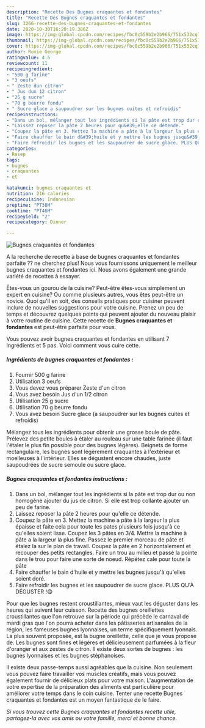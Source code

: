 ```yaml
---
description: "Recette Des Bugnes craquantes et fondantes"
title: "Recette Des Bugnes craquantes et fondantes"
slug: 3266-recette-des-bugnes-craquantes-et-fondantes
date: 2020-10-30T16:20:19.386Z
image: https://img-global.cpcdn.com/recipes/fbc0c559b2e2b966/751x532cq70/bugnes-craquantes-et-fondantes-photo-principale-de-la-recette.jpg
thumbnail: https://img-global.cpcdn.com/recipes/fbc0c559b2e2b966/751x532cq70/bugnes-craquantes-et-fondantes-photo-principale-de-la-recette.jpg
cover: https://img-global.cpcdn.com/recipes/fbc0c559b2e2b966/751x532cq70/bugnes-craquantes-et-fondantes-photo-principale-de-la-recette.jpg
author: Roxie George
ratingvalue: 4.5
reviewcount: 11
recipeingredient:
- "500 g farine"
- "3 oeufs"
- " Zeste dun citron"
- " Jus dun 12 citron"
- "25 g sucre"
- "70 g beurre fondu"
- " Sucre glace a saupoudrer sur les bugnes cuites et refroidis"
recipeinstructions:
- "Dans un bol, mélanger tout les ingrédients si la pâte est trop dur ou non homogène ajouter du jus de citron. Si elle est trop collante ajouter un peu de farine."
- "Laissez reposer la pâte 2 heures pour qu&#39;elle ce détende."
- "Coupez la pâte en 3. Mettez la machine a pâte à la largeur la plus épaisse et faite cela pour toute les pates plusieurs fois jusqu&#39;à ce qu&#39;elles soient lisse. Coupez les 3 pâtes en 3/4. Mettre la machine à pâte a la largeur la plus fine. Passez le premier morceau de pâte et étalez la sur le plan de travail. Coupez la pâte en 2 horizontalement et recouper des petits rectangles. Faire un trou au milieu et passé la pointe dans le trou pour faire une sorte de noeud. Répétez cale pour toute la pâte"
- "Faire chauffer le bain d&#39;huile et y mettre les bugnes jusqu&#39;à qu&#39;elles soient doré."
- "Faire refroidir les bugnes et les saupoudrer de sucre glace. PLUS QU&#39;À DÉGUSTER !😋"
categories:
- Resep
tags:
- bugnes
- craquantes
- et

katakunci: bugnes craquantes et 
nutrition: 216 calories
recipecuisine: Indonesian
preptime: "PT38M"
cooktime: "PT46M"
recipeyield: "2"
recipecategory: Dinner

---
```



![Bugnes craquantes et fondantes](https://img-global.cpcdn.com/recipes/fbc0c559b2e2b966/751x532cq70/bugnes-craquantes-et-fondantes-photo-principale-de-la-recette.jpg)

A la recherche de recette à base de bugnes craquantes et fondantes parfaite ?? ne cherchez plus! Nous vous fournissons uniquement le meilleur bugnes craquantes et fondantes ici. Nous avons également une grande variété de recettes à essayer.

Êtes-vous un gourou de la cuisine? Peut-être êtes-vous simplement un expert en cuisine? Ou comme plusieurs autres, vous êtes peut-être un novice. Quoi qu'il en soit, des conseils pratiques pour cuisiner peuvent inclure de nouvelles suggestions pour votre cuisine. Prenez un peu de temps et découvrez quelques points qui peuvent ajouter du nouveau plaisir à votre routine de cuisine. Cette recette de <strong> Bugnes craquantes et fondantes </strong> est peut-être parfaite pour vous.

<!--inarticleads1-->

Vous pouvez avoir bugnes craquantes et fondantes en utilisant 7 Ingrédients et 5 pas. Voici comment vous cuire cette.

##### Ingrédients de bugnes craquantes et fondantes :

1. Fournir 500 g farine
1. Utilisation 3 oeufs
1. Vous devez vous préparer  Zeste d&#39;un citron
1. Vous avez besoin  Jus d&#39;un 1/2 citron
1. Utilisation 25 g sucre
1. Utilisation 70 g beurre fondu
1. Vous avez besoin  Sucre glace (a saupoudrer sur les bugnes cuites et refroidis)


Mélangez tous les ingrédients pour obtenir une grosse boule de pâte. Prélevez des petite boules à étaler au rouleau sur une table farinée (il faut l&#39;étaler le plus fin possible pour des bugnes légères). Beignets de forme rectangulaire, les bugnes sont légèrement craquantes à l&#39;extérieur et moelleuses à l&#39;intérieur. Elles se dégustent encore chaudes, juste saupoudrées de sucre semoule ou sucre glace. 

<!--inarticleads2-->

##### Bugnes craquantes et fondantes instructions :

1. Dans un bol, mélanger tout les ingrédients si la pâte est trop dur ou non homogène ajouter du jus de citron. Si elle est trop collante ajouter un peu de farine.
1. Laissez reposer la pâte 2 heures pour qu&#39;elle ce détende.
1. Coupez la pâte en 3. Mettez la machine a pâte à la largeur la plus épaisse et faite cela pour toute les pates plusieurs fois jusqu&#39;à ce qu&#39;elles soient lisse. Coupez les 3 pâtes en 3/4. Mettre la machine à pâte a la largeur la plus fine. Passez le premier morceau de pâte et étalez la sur le plan de travail. Coupez la pâte en 2 horizontalement et recouper des petits rectangles. Faire un trou au milieu et passé la pointe dans le trou pour faire une sorte de noeud. Répétez cale pour toute la pâte
1. Faire chauffer le bain d&#39;huile et y mettre les bugnes jusqu&#39;à qu&#39;elles soient doré.
1. Faire refroidir les bugnes et les saupoudrer de sucre glace. PLUS QU&#39;À DÉGUSTER !😋


Pour que les bugnes restent croustillantes, mieux vaut les déguster dans les heures qui suivent leur cuisson. Recette des bugnes oreillettes croustillantes que l&#39;on retrouve sur la période qui précède le carnaval de mardi gras que l&#39;on pourra acheter dans les pâtisseries artisanales de la région, les fameuses bugnes lyonnaises, un terme spécifiquement lyonnais. La plus souvent proposée, est la bugne oreillette, celle que je vous propose de. Les bugnes sont fines et légères et délicieusement parfumées à la fleur d&#39;oranger et aux zestes de citron. Il existe deux sortes de bugnes : les bugnes lyonnaises et les bugnes stéphanoises. 

<!--inarticleads1-->

<p>
Il existe deux passe-temps aussi agréables que la cuisine. Non seulement vous pouvez faire travailler vos muscles créatifs, mais vous pouvez également fournir de délicieux plats pour votre maison. L'augmentation de votre expertise de la préparation des aliments est particulière pour améliorer votre temps dans le coin cuisine. Tenter une recette Bugnes craquantes et fondantes est un moyen fantastique de le faire.
</p>

<p>
<i>Si vous trouvez cette Bugnes craquantes et fondantes recette utile, partagez-la avec vos amis ou votre famille, merci et bonne chance.</i>
</p>

